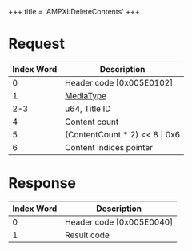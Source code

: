 +++
title = 'AMPXI:DeleteContents'
+++

# Request

| Index Word | Description                                           |
|------------|-------------------------------------------------------|
| 0          | Header code \[0x005E0102\]                            |
| 1          | [MediaType](Filesystem_services#MediaType "wikilink") |
| 2-3        | u64, Title ID                                         |
| 4          | Content count                                         |
| 5          | (ContentCount \* 2) \<\< 8 \| 0x6                     |
| 6          | Content indices pointer                               |

# Response

| Index Word | Description                |
|------------|----------------------------|
| 0          | Header code \[0x005E0040\] |
| 1          | Result code                |
